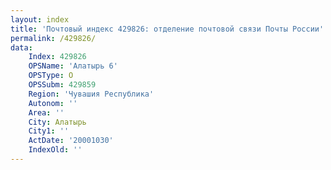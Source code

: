 ```yaml
---
layout: index
title: 'Почтовый индекс 429826: отделение почтовой связи Почты России'
permalink: /429826/
data:
    Index: 429826
    OPSName: 'Алатырь 6'
    OPSType: О
    OPSSubm: 429859
    Region: 'Чувашия Республика'
    Autonom: ''
    Area: ''
    City: Алатырь
    City1: ''
    ActDate: '20001030'
    IndexOld: ''
---
```

